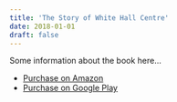 ```yaml
---
title: 'The Story of White Hall Centre'
date: 2018-01-01
draft: false
---
```


Some information about the book here...

- [Purchase on Amazon](https://www.amazon.com/Story-White-Hall-Centre-Education-ebook/dp/B07BQM25Q7)
- [Purchase on Google Play](https://play.google.com/store/books/details?id=prBJDwAAQBAJ&rdid=book-prBJDwAAQBAJ&rdot=1&source=gbs_atb&pcampaignid=books_booksearch_atb)
